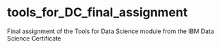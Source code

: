 # tools_for_DC_final_assignment
Final assignment of the Tools for Data Science module from the IBM Data Science Certificate
